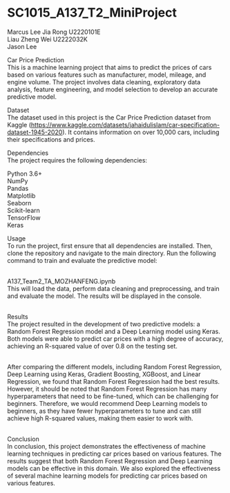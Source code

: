 # SC1015_A137_T2_MiniProject

Marcus Lee Jia Rong U2220101E <br>
Liau Zheng Wei U2222032K <br>
Jason Lee <br>

Car Price Prediction <br>
This is a machine learning project that aims to predict the prices of cars based on various features such as manufacturer, model, mileage, and engine volume. The project involves data cleaning, exploratory data analysis, feature engineering, and model selection to develop an accurate predictive model.

Dataset <br>
The dataset used in this project is the Car Price Prediction dataset from Kaggle (https://www.kaggle.com/datasets/jahaidulislam/car-specification-dataset-1945-2020). It contains information on over 10,000 cars, including their specifications and prices.

Dependencies <br>
The project requires the following dependencies: <br>

Python 3.6+ <br>
NumPy <br>
Pandas <br>
Matplotlib <br>
Seaborn <br>
Scikit-learn <br>
TensorFlow <br>
Keras <br>

Usage <br>
To run the project, first ensure that all dependencies are installed. Then, clone the repository and navigate to the main directory. Run the following command to train and evaluate the predictive model: <br> <br>

A137_Team2_TA_MOZHANFENG.ipynb <br>
This will load the data, perform data cleaning and preprocessing, and train and evaluate the model. The results will be displayed in the console. <br> <br>

Results <br>
The project resulted in the development of two predictive models: a Random Forest Regression model and a Deep Learning model using Keras. Both models were able to predict car prices with a high degree of accuracy, achieving an R-squared value of over 0.8 on the testing set. <br> <br>

After comparing the different models, including Random Forest Regression, Deep Learning using Keras, Gradient Boosting, XGBoost, and Linear Regression, we found that Random Forest Regression had the best results. However, it should be noted that Random Forest Regression has many hyperparameters that need to be fine-tuned, which can be challenging for beginners. Therefore, we would recommend Deep Learning models to beginners, as they have fewer hyperparameters to tune and can still achieve high R-squared values, making them easier to work with. <br> <br>

Conclusion <br>
In conclusion, this project demonstrates the effectiveness of machine learning techniques in predicting car prices based on various features. The results suggest that both Random Forest Regression and Deep Learning models can be effective in this domain. We also explored the effectiveness of several machine learning models for predicting car prices based on various features. <br> <br>
